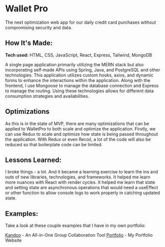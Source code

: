 # Wallet Pro
The next optimization web app for our daily credit card purchases without compromising security and data.  


## How It's Made:

**Tech used:** HTML, CSS, JavaScript, React, Express, Tailwind, MongoDB

A single page application primarily utilizing the MERN stack but also incorporating self-made APIs using Spring, Java, and PostgreSQL and other technologies. This application utilizes custom hooks, axios, and dynamic forms to enhance the interactions within the application. Along with the frontend, I use Mongoose to manage the database connection and Express to manage the routing. Using these technologies allows for different data consumption strategies and availabilities.

## Optimizations
As this is in the state of MVP, there are many optimizations that can be applied to WalletPro to both scale and optimize the application. Firstly, we can use Redux to scale and optimize how state is being passed throughout the application. With Redux or even Recoil, a lot of the code will also be reduced so that boilerplate code can be limited. 


## Lessons Learned:

I broke things - a lot. And it became a learning exercise to learn the ins and outs of new libraries, technologies, and frameworks. It helped me learn more nuances with React with render cycles. It helped me learn that state and setting state are asynchronous operations that would need a useEffect or other function to allow console logs to work properly in catching updated state. 

## Examples:
Take a look at these couple examples that I have in my own portfolio:

[Kandoo](https://kandoo.onrender.com/) - An All-in-One Group Collaboration Tool
[Portfolio](https://www.christopherjin.com/) - My Portfolio Website